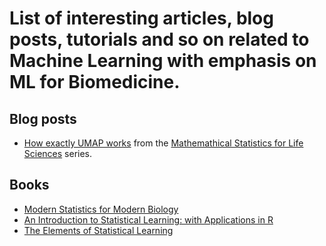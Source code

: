 # List of interesting articles, blog posts, tutorials and so on related to Machine Learning with emphasis on ML for Biomedicine.

## Blog posts
* [How exactly UMAP works](https://medium.com/@nikolay.oskolkov/how-exactly-umap-works-13e3040e1668) from the [Mathemathical Statistics for Life Sciences](https://towardsdatascience.com/tagged/stats-ml-life-sciences) series.  

## Books
* [Modern Statistics for Modern Biology](http://web.stanford.edu/class/bios221/book/)
* [An Introduction to Statistical Learning: with Applications in R](http://faculty.marshall.usc.edu/gareth-james/ISL/)
* [The Elements of Statistical Learning](https://web.stanford.edu/~hastie/ElemStatLearn/)  
